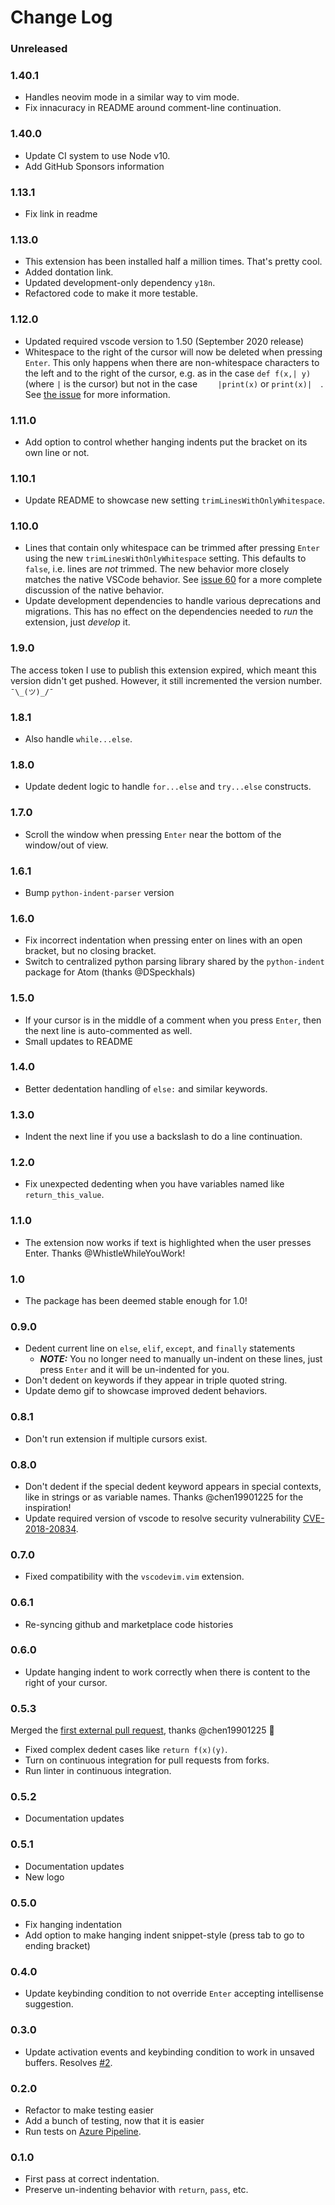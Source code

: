 # Change Log

### Unreleased

### 1.40.1

* Handles neovim mode in a similar way to vim mode.
* Fix innacuracy in README around comment-line continuation.

### 1.40.0

* Update CI system to use Node v10.
* Add GitHub Sponsors information

### 1.13.1

* Fix link in readme

### 1.13.0

* This extension has been installed half a million times. That's pretty cool.
* Added dontation link.
* Updated development-only dependency `y18n`.
* Refactored code to make it more testable.

### 1.12.0

* Updated required vscode version to 1.50 (September 2020 release)
* Whitespace to the right of the cursor will now be deleted when pressing `Enter`. This only happens when there are non-whitespace characters to the left and to the right of the cursor, e.g. as in the case `def f(x,| y)` (where `|` is the cursor) but not in the case `    |print(x)` or `print(x)|  `. See [the issue](https://github.com/kbrose/vsc-python-indent/issues/62) for more information.

### 1.11.0

* Add option to control whether hanging indents put the bracket on its own line or not.

### 1.10.1

* Update README to showcase new setting `trimLinesWithOnlyWhitespace`.

### 1.10.0

* Lines that contain only whitespace can be trimmed after pressing `Enter` using the new `trimLinesWithOnlyWhitespace` setting. This defaults to `false`, i.e. lines are _not_ trimmed. The new behavior more closely matches the native VSCode behavior. See [issue 60](https://github.com/kbrose/vsc-python-indent/issues/60) for a more complete discussion of the native behavior.
* Update development dependencies to handle various deprecations and migrations. This has no effect on the dependencies needed to _run_ the extension, just _develop_ it.

### 1.9.0

The access token I use to publish this extension expired, which meant this version didn't get pushed. However, it still incremented the version number. `¯\_(ツ)_/¯`

### 1.8.1

* Also handle `while...else`.

### 1.8.0

* Update dedent logic to handle `for...else` and `try...else` constructs.

### 1.7.0

* Scroll the window when pressing `Enter` near the bottom of the window/out of view.

### 1.6.1

* Bump `python-indent-parser` version

### 1.6.0

* Fix incorrect indentation when pressing enter on lines with an open bracket, but no closing bracket.
* Switch to centralized python parsing library shared by the `python-indent` package for Atom (thanks @DSpeckhals)

### 1.5.0

* If your cursor is in the middle of a comment when you press `Enter`, then the next line is auto-commented as well.
* Small updates to README

### 1.4.0

* Better dedentation handling of `else:` and similar keywords.

### 1.3.0

* Indent the next line if you use a backslash to do a line continuation.

### 1.2.0

* Fix unexpected dedenting when you have variables named like `return_this_value`.

### 1.1.0

* The extension now works if text is highlighted when the user presses Enter. Thanks @WhistleWhileYouWork!

### 1.0

* The package has been deemed stable enough for 1.0!

### 0.9.0

* Dedent current line on `else`, `elif`, `except`, and `finally` statements
    * ***NOTE:*** You no longer need to manually un-indent on these lines, just press `Enter` and it will be un-indented for you.
* Don't dedent on keywords if they appear in triple quoted string.
* Update demo gif to showcase improved dedent behaviors.

### 0.8.1

* Don't run extension if multiple cursors exist.

### 0.8.0

* Don't dedent if the special dedent keyword appears in special contexts, like in strings or as variable names. Thanks @chen19901225 for the inspiration!
* Update required version of vscode to resolve security vulnerability [CVE-2018-20834](https://nvd.nist.gov/vuln/detail/CVE-2018-20834).

### 0.7.0

* Fixed compatibility with the `vscodevim.vim` extension.

### 0.6.1

* Re-syncing github and marketplace code histories

### 0.6.0

* Update hanging indent to work correctly when there is content to the right of your cursor.

### 0.5.3

Merged the [first external pull request](https://github.com/kbrose/vsc-python-indent/pull/7), thanks @chen19901225 🎉

* Fixed complex dedent cases like `return f(x)(y)`.
* Turn on continuous integration for pull requests from forks.
* Run linter in continuous integration.

### 0.5.2

* Documentation updates

### 0.5.1

* Documentation updates
* New logo

### 0.5.0

* Fix hanging indentation
* Add option to make hanging indent snippet-style (press tab to go to ending bracket)

### 0.4.0

* Update keybinding condition to not override `Enter` accepting intellisense suggestion.

### 0.3.0

* Update activation events and keybinding condition to work in unsaved buffers. Resolves [#2](https://github.com/kbrose/vsc-python-indent/issues/2).

### 0.2.0

* Refactor to make testing easier
* Add a bunch of testing, now that it is easier
* Run tests on [Azure Pipeline](https://dev.azure.com/kevinbrose/vsc-python-indent/_build/results).

### 0.1.0

* First pass at correct indentation.
* Preserve un-indenting behavior with `return`, `pass`, etc.

